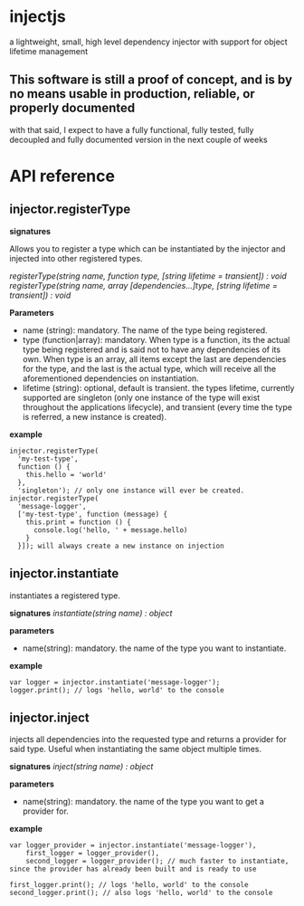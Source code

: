 injectjs
========
a lightweight, small, high level dependency injector with support for object lifetime management

This software is still a proof of concept, and is by no means usable in production, reliable, or properly documented
--------------------------------------------------------------------------------------------------------------------
with that said, I expect to have a fully functional, fully tested, fully decoupled and fully documented version in the next couple of weeks

# API reference
## injector.registerType

**signatures**

Allows you to register a type which can be instantiated by the injector and injected into other registered types.

*registerType(string name, function type, [string lifetime = transient]) : void*  
*registerType(string name, array [dependencies...]type, [string lifetime = transient]) : void*

**Parameters**
    
- name (string): mandatory. The name of the type being registered.
- type (function|array): mandatory. 
  When type is a function, its the actual type being registered and is said not to have any dependencies of its own. 
  When type is an array, all items except the last are dependencies for the type, and the last is the actual type, which will receive all the aforementioned dependencies on instantiation.
- lifetime (string): optional, default is transient. the types lifetime, currently supported are singleton (only one instance of the type will exist throughout the applications lifecycle), and transient (every time the type is referred, a new instance is created).
  
**example**
  
    injector.registerType(
      'my-test-type', 
      function () { 
        this.hello = 'world' 
      }, 
      'singleton'); // only one instance will ever be created.
    injector.registerType(
      'message-logger', 
      ['my-test-type', function (message) { 
        this.print = function () { 
          console.log('hello, ' + message.hello) 
        }
      }]); will always create a new instance on injection
    
## injector.instantiate

instantiates a registered type.

**signatures**
*instantiate(string name) : object*

**parameters**
- name(string): mandatory. the name of the type you want to instantiate.

**example**

    var logger = injector.instantiate('message-logger');
    logger.print(); // logs 'hello, world' to the console
    
## injector.inject

injects all dependencies into the requested type and returns a provider for said type. Useful when instantiating the same object multiple times.

**signatures**
*inject(string name) : object*

**parameters**
- name(string): mandatory. the name of the type you want to get a provider for.

**example**

    var logger_provider = injector.instantiate('message-logger'),
        first_logger = logger_provider(),
        second_logger = logger_provider(); // much faster to instantiate, since the provider has already been built and is ready to use
        
    first_logger.print(); // logs 'hello, world' to the console
    second_logger.print(); // also logs 'hello, world' to the console
    
